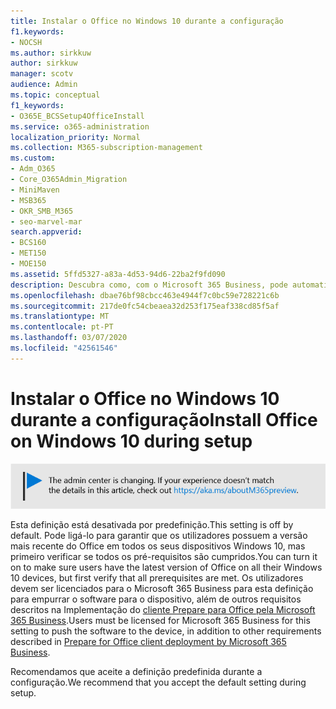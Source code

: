 ```yaml
---
title: Instalar o Office no Windows 10 durante a configuração
f1.keywords:
- NOCSH
ms.author: sirkkuw
author: sirkkuw
manager: scotv
audience: Admin
ms.topic: conceptual
f1_keywords:
- O365E_BCSSetup4OfficeInstall
ms.service: o365-administration
localization_priority: Normal
ms.collection: M365-subscription-management
ms.custom:
- Adm_O365
- Core_O365Admin_Migration
- MiniMaven
- MSB365
- OKR_SMB_M365
- seo-marvel-mar
search.appverid:
- BCS160
- MET150
- MOE150
ms.assetid: 5ffd5327-a83a-4d53-94d6-22ba2f9fd090
description: Descubra como, com o Microsoft 365 Business, pode automaticamente certificar-se de que os utilizadores têm a versão mais recente do Office em todos os seus dispositivos Windows 10.
ms.openlocfilehash: dbae76bf98cbcc463e4944f7c0bc59e728221c6b
ms.sourcegitcommit: 217de0fc54cbeaea32d253f175eaf338cd85f5af
ms.translationtype: MT
ms.contentlocale: pt-PT
ms.lasthandoff: 03/07/2020
ms.locfileid: "42561546"
---
```

# <a name="install-office-on-windows-10-during-setup"></a><span data-ttu-id="e175e-103">Instalar o Office no Windows 10 durante a configuração</span><span class="sxs-lookup"><span data-stu-id="e175e-103">Install Office on Windows 10 during setup</span></span>

![Banner que https://aka.ms/aboutM365previewaponta para .](../media/m365admincenterchanging.png)

<span data-ttu-id="e175e-105">Esta definição está desativada por predefinição.</span><span class="sxs-lookup"><span data-stu-id="e175e-105">This setting is off by default.</span></span> <span data-ttu-id="e175e-106">Pode ligá-lo para garantir que os utilizadores possuem a versão mais recente do Office em todos os seus dispositivos Windows 10, mas primeiro verificar se todos os pré-requisitos são cumpridos.</span><span class="sxs-lookup"><span data-stu-id="e175e-106">You can turn it on to make sure users have the latest version of Office on all their Windows 10 devices, but first verify that all prerequisites are met.</span></span> <span data-ttu-id="e175e-107">Os utilizadores devem ser licenciados para o Microsoft 365 Business para esta definição para empurrar o software para o dispositivo, além de outros requisitos descritos na Implementação do [cliente Prepare para Office pela Microsoft 365 Business](prepare-for-office-client-deployment.md).</span><span class="sxs-lookup"><span data-stu-id="e175e-107">Users must be licensed for Microsoft 365 Business for this setting to push the software to the device, in addition to other requirements described in [Prepare for Office client deployment by Microsoft 365 Business](prepare-for-office-client-deployment.md).</span></span>
  
<span data-ttu-id="e175e-108">Recomendamos que aceite a definição predefinida durante a configuração.</span><span class="sxs-lookup"><span data-stu-id="e175e-108">We recommend that you accept the default setting during setup.</span></span>
